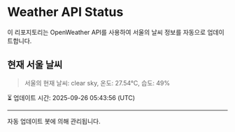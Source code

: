 
# Weather API Status

이 리포지토리는 OpenWeather API를 사용하여 서울의 날씨 정보를 자동으로 업데이트합니다.

## 현재 서울 날씨
> 서울의 현재 날씨: clear sky, 온도: 27.54°C, 습도: 49%

⏳ 업데이트 시간: 2025-09-26 05:43:56 (UTC)

---
자동 업데이트 봇에 의해 관리됩니다.
